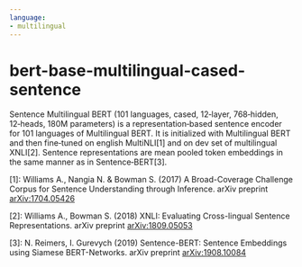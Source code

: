 ```yaml
---
language:
- multilingual
---
```


# bert-base-multilingual-cased-sentence

Sentence Multilingual BERT \(101 languages, cased, 12‑layer, 768‑hidden, 12‑heads, 180M parameters\) is a representation‑based sentence encoder for 101 languages of Multilingual BERT. It is initialized with Multilingual BERT and then fine‑tuned on english MultiNLI\[1\] and on dev set of multilingual XNLI\[2\]. Sentence representations are mean pooled token embeddings in the same manner as in Sentence‑BERT\[3\].


\[1\]: Williams A., Nangia N. & Bowman S. \(2017\) A Broad-Coverage Challenge Corpus for Sentence Understanding through Inference. arXiv preprint [arXiv:1704.05426](https://arxiv.org/abs/1704.05426)

\[2\]: Williams A., Bowman S. \(2018\) XNLI: Evaluating Cross-lingual Sentence Representations. arXiv preprint [arXiv:1809.05053](https://arxiv.org/abs/1809.05053)

\[3\]: N. Reimers, I. Gurevych \(2019\) Sentence-BERT: Sentence Embeddings using Siamese BERT-Networks. arXiv preprint [arXiv:1908.10084](https://arxiv.org/abs/1908.10084)
